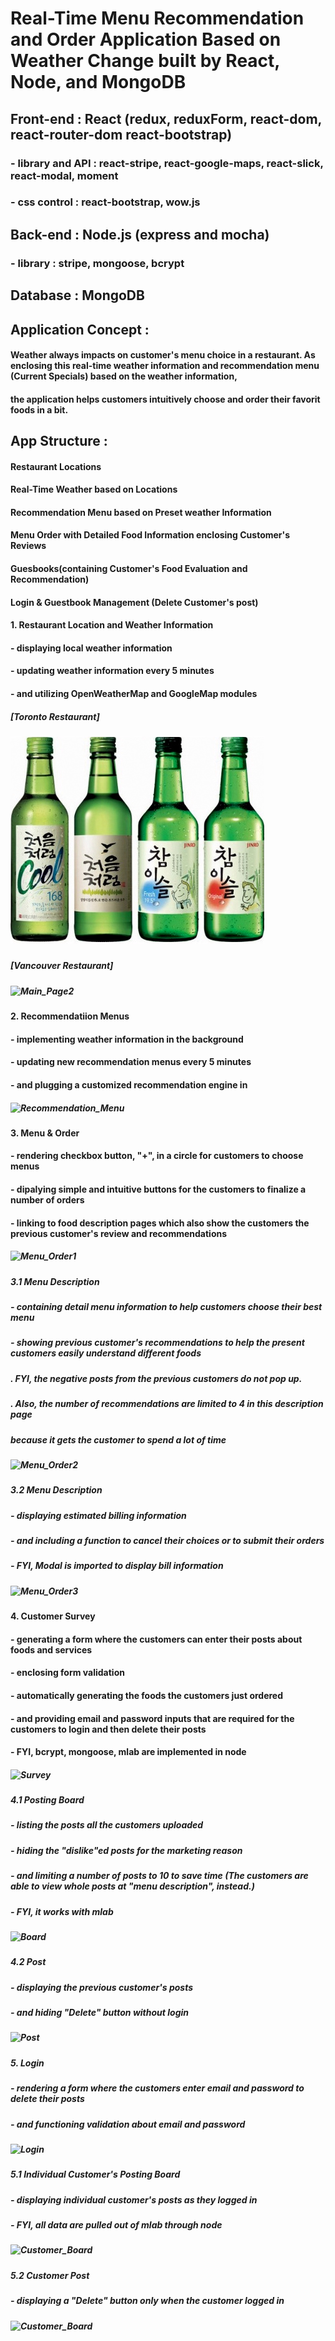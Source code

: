 # Real-Time Menu Recommendation and Order Application Based on Weather Change built by React, Node, and MongoDB

## Front-end : React (redux, reduxForm, react-dom, react-router-dom react-bootstrap)
###  - library and API : react-stripe, react-google-maps, react-slick, react-modal, moment
###  - css control : react-bootstrap, wow.js
## Back-end : Node.js (express and mocha)
###  - library : stripe, mongoose, bcrypt
## Database : MongoDB

## Application Concept :
#### Weather always impacts on customer's menu choice in a restaurant. As enclosing this real-time weather information and recommendation menu (Current Specials) based on the weather information, 
#### the application helps customers intuitively choose and order their favorit foods in a bit.

## App Structure :
#### Restaurant Locations
#### Real-Time Weather based on Locations
#### Recommendation Menu based on Preset weather Information
#### Menu Order with Detailed Food Information enclosing Customer's Reviews
#### Guesbooks(containing Customer's Food Evaluation and Recommendation)
#### Login & Guestbook Management (Delete Customer's post)

#### 1. Restaurant Location and Weather Information
####      - displaying local weather information 
####      - updating weather information every 5 minutes 
####      - and utilizing OpenWeatherMap and GoogleMap modules
##### [Toronto Restaurant]
##### ![Main Page1](/client/public/images/Soju.PNG)
##### [Vancouver Restaurant]
##### ![Main_Page2](weather_v.PNG)
#### 2. Recommendatiion Menus  
####      - implementing weather information in the background
####      - updating new recommendation menus every 5 minutes
####      - and plugging a customized recommendation engine in
##### ![Recommendation_Menu](menu_recommendation.PNG)
#### 3. Menu & Order  
####      - rendering checkbox button, "+", in a circle for customers to choose menus
####      - dipalying simple and intuitive buttons for the customers to finalize a number of orders
####      - linking to food description pages which also show the customers the previous customer's review and recommendations
##### ![Menu_Order1](menu_order.PNG)
##### 3.1 Menu Description
#####     - containing detail menu information to help customers choose their best menu
#####     - showing previous customer's recommendations to help the present customers easily understand different foods
#####       . FYI, the negative posts from the previous customers do not pop up. 
#####       . Also, the number of recommendations are limited to 4 in this description page
#####          because it gets the customer to spend a lot of time
##### ![Menu_Order2](menu_desc.PNG)
##### 3.2 Menu Description
#####     - displaying estimated billing information 
#####     - and including a function to cancel their choices or to submit their orders
#####     - FYI, Modal is imported to display bill information
##### ![Menu_Order3](bill.PNG)
#### 4. Customer Survey  
####      - generating a form where the customers can enter their posts about foods and services
####      - enclosing form validation
####      - automatically generating the foods the customers just ordered
####      - and providing email and password inputs that are required for the customers to login and then delete their posts
####      - FYI, bcrypt, mongoose, mlab are implemented in node
##### ![Survey](survey.PNG)
##### 4.1 Posting Board
#####     - listing the posts all the customers uploaded 
#####     - hiding the "dislike"ed posts for the marketing reason
#####     - and limiting a number of posts to 10 to save time (The customers are able to view whole posts at "menu description", instead.)
#####     - FYI, it works with mlab 
##### ![Board](board.PNG)
##### 4.2 Post
#####     - displaying the previous customer's posts 
#####     - and hiding "Delete" button without login
##### ![Post](post.PNG)
##### 5. Login
#####     - rendering a form where the customers enter email and password to delete their posts 
#####     - and functioning validation about email and password
##### ![Login](find_post.PNG)
##### 5.1 Individual Customer's Posting Board
#####     - displaying individual customer's posts as they logged in
#####     - FYI, all data are pulled out of mlab through node
##### ![Customer_Board](customer_board.PNG)
##### 5.2 Customer Post
#####     - displaying a "Delete" button only when the customer logged in 
##### ![Customer_Board](customer_post.PNG)






